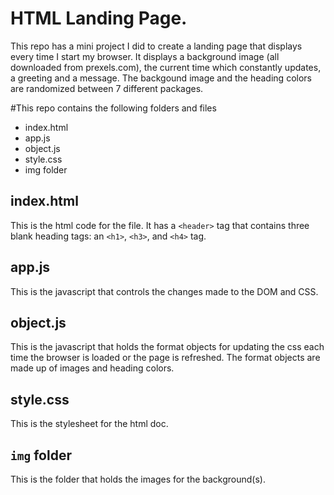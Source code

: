 # HTML Landing Page.
This repo has a mini project I did to create a landing page that displays every time I start my browser. It displays a background image (all downloaded from prexels.com), the current time which constantly updates, a greeting and a message. The backgound image and the heading colors are randomized between 7 different packages.

#This repo contains the following folders and files
- index.html
- app.js
- object.js
- style.css
- img folder

## index.html
This is the html code for the file. It has a `<header>` tag that contains three blank heading tags: an `<h1>`, `<h3>`, and `<h4>` tag.

## app.js
This is the javascript that controls the changes made to the DOM and CSS.

## object.js
This is the javascript that holds the format objects for updating the css each time the browser is loaded or the page is refreshed. The format objects are made up of images and heading colors.

## style.css
This is the stylesheet for the html doc.

## `img` folder
This is the folder that holds the images for the background(s).

